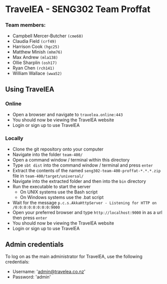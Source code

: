 # TravelEA - SENG302 Team Proffat

### Team members: 
- Campbell Mercer-Butcher `(cme68)`
- Claudia Field `(crf49)`
- Harrison Cook `(hgc25)`
- Matthew Minish `(mhm76)`
- Max Andrew `(mla138)`
- Ollie Sharplin `(osh17)`
- Ryan Chen `(rch141)`
- William Wallace `(wwa52)`

## Using TravelEA

### Online
- Open a browser and navigate to `travelea.online:443`
- You should now be viewing the TravelEA website
- Login or sign up to use TravelEA

### Locally
- Clone the git repository onto your computer
- Navigate into the folder `team-400/`
- Open a command window / terminal within this directory
- Type `sbt dist` into the command window / terminal and press `enter`
- Extract the contents of the named `seng302-team-400-proffat-*.*.*.zip` file in `team-400/target/universal/`
- Navigate into the extracted folder and then into the `bin` directory
- Run the executable to start the server
    - On UNIX systems use the Bash script
    - On Windows systems use the .bat script
- Wait for the message `p.c.s.AkkaHttpServer - Listening for HTTP on /0:0:0:0:0:0:0:0:9000`
- Open your preferred browser and type `http://localhost:9000` in as a url then press `enter`
- You should now be viewing the TravelEA website
- Login or sign up to use TravelEA

## Admin credentials
To log on as the main administrator for TravelEA, use the following credentials:
- Username: 'admin@travelea.co.nz'
- Password: 'admin'
